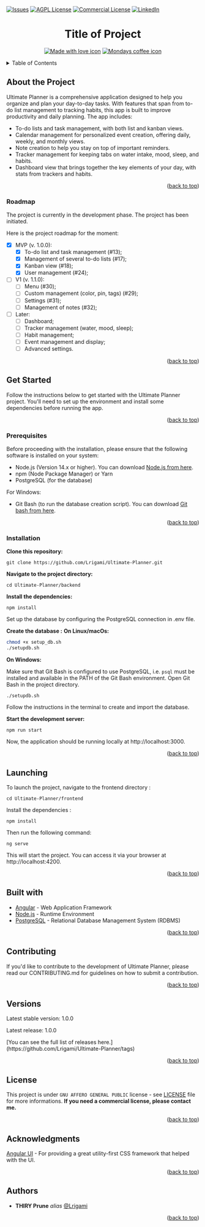 <a id="readme-top"></a>
[![Issues][issues-shield]][issues-url]
[![AGPL License][license-shield]][license-url]
[![Commercial License](https://img.shields.io/badge/💼%20Licence-Commerciale-blue?style=for-the-badge)](BUSINESS-LICENSE.md)
[![LinkedIn][linkedin-shield]][linkedin-url]

<h1 align="center">Title of Project</h1>

<p align="center">
  <a href="http://forthebage.com"><img src="http://forthebadge.com/images/badges/built-with-love.svg" alt="Made with love icon"/></a>
  <a href="http://forthebage.com"><img src="https://forthebadge.com/images/badges/mondays-coffee-1.svg" alt="Mondays coffee icon"/></a>
</p>

<details>
  <summary>Table of Contents</summary>
  <ol>
    <li><a href="#about-the-project">About The Project</a>
      <ul>
        <li><a href="#roadmap">Roadmap</a></li>
      </ul>
    </li>
    <li><a href="#get-started">Get Started</a>
      <ul>
        <li><a href="#prerequisites">Prerequisites</a></li>
        <li><a href="#installation">Installation</a></li>
      </ul>
    </li>
    <li><a href="#launching">Launching</a></li>
    <li><a href="#built-with">Built With</a></li>
    <li><a href="#contributing">Contributing</a></li>
    <li><a href="#versions">Versions</a></li>
    <li><a href="#license">License</a></li>
    <li><a href="#acknowledgments">Acknowledgments</a></li>
    <li><a href="#authors">Authors</a></li>
  </ol>
</details>

## About the Project

Ultimate Planner is a comprehensive application designed to help you organize and plan your day-to-day tasks. With features that span from to-do list management to tracking habits, this app is built to improve productivity and daily planning. The app includes:

- To-do lists and task management, with both list and kanban views.
- Calendar management for personalized event creation, offering daily, weekly, and monthly views.
- Note creation to help you stay on top of important reminders.
- Tracker management for keeping tabs on water intake, mood, sleep, and habits.
- Dashboard view that brings together the key elements of your day, with stats from trackers and habits.

<p align="right">(<a href="#readme-top">back to top</a>)</p>

### Roadmap

The project is currently in the development phase. The project has been initiated. 

Here is the project roadmap for the moment: 
- [x] MVP (v. 1.0.0):
    - [x] To-do list and task management (#13); 
    - [x] Management of several to-do lists (#17);
    - [x] Kanban view (#18);
    - [x] User management (#24);
- [ ] V1 (v. 1.1.0): 
    - [ ] Menu (#30);
    - [ ] Custom management (color, pin, tags) (#29);
    - [ ] Settings (#31);
    - [ ] Management of notes (#32);
- [ ] Later:
    - [ ] Dashboard;
    - [ ] Tracker management (water, mood, sleep); 
    - [ ] Habit management;
    - [ ] Event management and display;
    - [ ] Advanced settings.

<p align="right">(<a href="#readme-top">back to top</a>)</p>

## Get Started

Follow the instructions below to get started with the Ultimate Planner project. You'll need to set up the environment and install some dependencies before running the app.

<p align="right">(<a href="#readme-top">back to top</a>)</p>

### Prerequisites

Before proceeding with the installation, please ensure that the following software is installed on your system:
- Node.js (Version 14.x or higher). You can download [Node.js from here](https://nodejs.org/fr).
- npm (Node Package Manager) or Yarn
- PostgreSQL (for the database)

For Windows: 
- Git Bash (to run the database creation script). You can download [Git bash from here](https://git-scm.com/downloads).

<p align="right">(<a href="#readme-top">back to top</a>)</p>

### Installation

**Clone this repository:**

`git clone https://github.com/Lrigami/Ultimate-Planner.git`

**Navigate to the project directory:**

`cd Ultimate-Planner/backend`

**Install the dependencies:**

`npm install`

Set up the database by configuring the PostgreSQL connection in .env file.

**Create the database :**
**On Linux/macOs:**

```sh
chmod +x setup_db.sh
./setupdb.sh
``` 

**On Windows:**

Make sure that Git Bash is configured to use PostgreSQL, i.e. `psql` must be installed and available in the PATH of the Git Bash environment.
Open Git Bash in the project directory.

`./setupdb.sh`

Follow the instructions in the terminal to create and import the database.

**Start the development server:**

`npm run start`

Now, the application should be running locally at http://localhost:3000.

<p align="right">(<a href="#readme-top">back to top</a>)</p>

## Launching

To launch the project, navigate to the frontend directory : 

`cd Ultimate-Planner/frontend`

Install the dependencies : 

`npm install`

Then run the following command:

`ng serve`

This will start the project. You can access it via your browser at http://localhost:4200.

<p align="right">(<a href="#readme-top">back to top</a>)</p>

## Built with

* [Angular](https://angular.dev/) - Web Application Framework
* [Node.js](https://nodejs.org/fr) - Runtime Environment
* [PostgreSQL](https://www.postgresql.org/) - Relational Database Management System (RDBMS)

<p align="right">(<a href="#readme-top">back to top</a>)</p>

## Contributing

If you'd like to contribute to the development of Ultimate Planner, please read our CONTRIBUTING.md for guidelines on how to submit a contribution.

<p align="right">(<a href="#readme-top">back to top</a>)</p>

## Versions

<p>Latest stable version: 1.0.0</p>
<p>Latest release: 1.0.0</p>
<p>[You can see the full list of releases here.](https://github.com/Lrigami/Ultimate-Planner/tags)</p>

<p align="right">(<a href="#readme-top">back to top</a>)</p>

## License

This project is under ``GNU AFFERO GENERAL PUBLIC`` license - see [LICENSE](LICENSE) file for more informations.
**If you need a commercial license, please contact me.** 

<p align="right">(<a href="#readme-top">back to top</a>)</p>

## Acknowledgments

[Angular UI](https://material.angular.io/) - For providing a great utility-first CSS framework that helped with the UI.

<p align="right">(<a href="#readme-top">back to top</a>)</p>

## Authors

* **THIRY Prune** _alias_ [@Lrigami](https://github.com/Lrigami)

<p align="right">(<a href="#readme-top">back to top</a>)</p>

<!-- MARKDOWN LINKS & IMAGES -->
[contributors-shield]: https://img.shields.io/github/contributors/Lrigami/Ultimate-Planner.svg?style=for-the-badge
[contributors-url]: https://github.com/othneildrew/Best-README-Template/graphs/contributors
[forks-shield]: https://img.shields.io/github/forks/Lrigami/Ultimate-Planner.svg?style=for-the-badge
[forks-url]: https://github.com/othneildrew/Best-README-Template/network/members
[stars-shield]: https://img.shields.io/github/stars/Lrigami/Ultimate-Planner.svg?style=for-the-badge
[stars-url]: https://github.com/othneildrew/Best-README-Template/stargazers
[issues-shield]: https://img.shields.io/github/issues/Lrigami/Ultimate-Planner.svg?style=for-the-badge
[issues-url]: https://github.com/Lrigami/Ultimate-Planner/issues
[license-shield]: https://img.shields.io/github/license/Lrigami/Ultimate-Planner.svg?style=for-the-badge&color=green
[license-url]: https://github.com/Lrigami/Ultimate-Planner/LICENSE
[linkedin-shield]: https://img.shields.io/badge/-LinkedIn-black.svg?style=for-the-badge&logo=linkedin&colorB=555
[linkedin-url]: https://www.linkedin.com/in/prune-thiry-6886a6136
[Next.js]: https://img.shields.io/badge/next.js-000000?style=for-the-badge&logo=nextdotjs&logoColor=white
[Next-url]: https://nextjs.org/
[React.js]: https://img.shields.io/badge/React-20232A?style=for-the-badge&logo=react&logoColor=61DAFB
[React-url]: https://reactjs.org/
[Vue.js]: https://img.shields.io/badge/Vue.js-35495E?style=for-the-badge&logo=vuedotjs&logoColor=4FC08D
[Vue-url]: https://vuejs.org/
[Angular.io]: https://img.shields.io/badge/Angular-DD0031?style=for-the-badge&logo=angular&logoColor=white
[Angular-url]: https://angular.io/
[Svelte.dev]: https://img.shields.io/badge/Svelte-4A4A55?style=for-the-badge&logo=svelte&logoColor=FF3E00
[Svelte-url]: https://svelte.dev/
[Laravel.com]: https://img.shields.io/badge/Laravel-FF2D20?style=for-the-badge&logo=laravel&logoColor=white
[Laravel-url]: https://laravel.com
[Bootstrap.com]: https://img.shields.io/badge/Bootstrap-563D7C?style=for-the-badge&logo=bootstrap&logoColor=white
[Bootstrap-url]: https://getbootstrap.com
[JQuery.com]: https://img.shields.io/badge/jQuery-0769AD?style=for-the-badge&logo=jquery&logoColor=white
[JQuery-url]: https://jquery.com 
